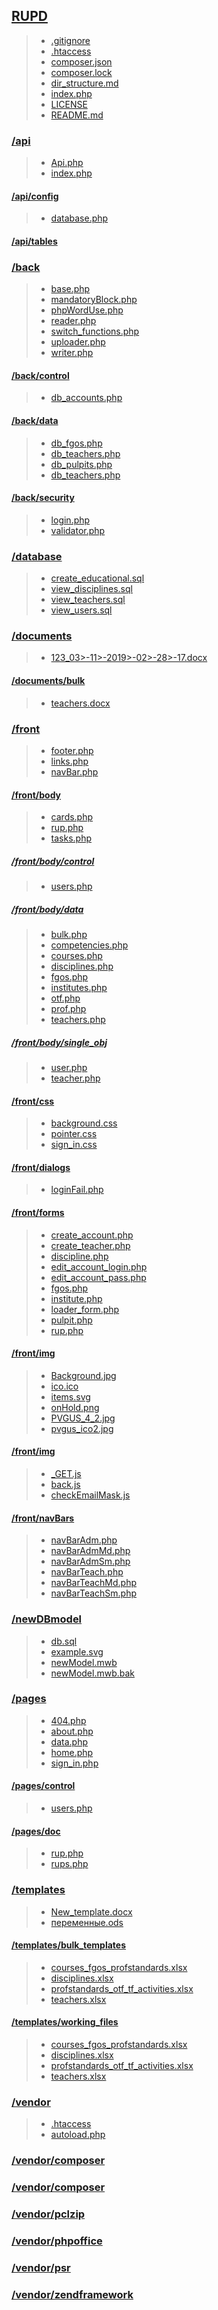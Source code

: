 ## [RUPD](/)
>- [.gitignore](/.gitignore)
>- [.htaccess](/.htaccess)
>- [composer.json](/composer.json)
>- [composer.lock](/composer.lock)
>- [dir_structure.md](/dir_structure.md)
>- [index.php](/index.php)
>- [LICENSE](/LICENSE)
>- [README.md](/README.md)

### [/api](/api)
>- [Api.php](/api/Api.php)
>- [index.php](/api/index.php)
#### [/api/config](/api/config)
>- [database.php](/api/config/database.php)
#### [/api/tables](/api/tables)

### [/back](/back)
>- [base.php](/back/base.php)
>- [mandatoryBlock.php](/back/mandatoryBlock.php)
>- [phpWordUse.php](/back/phpWordUse.php)
>- [reader.php](/back/reader.php)
>- [switch_functions.php](/back/switch_functions.php)
>- [uploader.php](/back/uploader.php)
>- [writer.php](/back/writer.php)
#### [/back/control](/back/control)
>- [db_accounts.php](/back/control/db_accounts.php)
#### [/back/data](/back/data)
>- [db_fgos.php](/back/data/db_fgos.php)
>- [db_teachers.php](/back/data/db_teachers.php)
>- [db_pulpits.php](/back/data/db_pulpits.php)
>- [db_teachers.php](/back/data/db_teachers.php)
#### [/back/security](/back/security)
>- [login.php](/back/security/login.php)
>- [validator.php](/back/security/validator.php)

### [/database](/database)
>- [create_educational.sql](/database/create_educational.sql)
>- [view_disciplines.sql](/database/view_disciplines.sql)
>- [view_teachers.sql](/database/view_teachers.sql)
>- [view_users.sql](/database/view_users.sql)

### [/documents](/documents)
>- [123_03>-11>-2019>-02>-28>-17.docx](/documents/123_03>-11>-2019>-02>-28>-17.docx)
#### [/documents/bulk](/documents/bulk)
>- [teachers.docx](/documents/bulk/teachers.docx)

### [/front](/front)
>- [footer.php](/front/footer.php)
>- [links.php](/front/links.php)
>- [navBar.php](/front/navBar.php)
#### [/front/body](/front/body)
>- [cards.php](/front/body/cards.php)
>- [rup.php](/front/body/rup.php)
>- [tasks.php](/front/body/tasks.php)
##### [/front/body/control](/front/body/control)
>- [users.php](/front/body/control/users.php)
##### [/front/body/data](/front/body/data)
>- [bulk.php](/front/body/data/bulk.php)
>- [competencies.php](/front/body/data/competencies.php)
>- [courses.php](/front/body/data/courses.php)
>- [disciplines.php](/front/body/data/disciplines.php)
>- [fgos.php](/front/body/data/fgos.php)
>- [institutes.php](/front/body/data/institutes.php)
>- [otf.php](/front/body/data/otf.php)
>- [prof.php](/front/body/data/prof.php)
>- [teachers.php](/front/body/data/teachers.php)
##### [/front/body/single_obj](/front/body/single_obj)
>- [user.php](/front/body/single_obj/user.php)
>- [teacher.php](/front/body/single_obj/teacher.php)
#### [/front/css](/front/css)
>- [background.css](/front/css/background.css)
>- [pointer.css](/front/css/pointer.css)
>- [sign_in.css](/front/css/sign_in.css)
#### [/front/dialogs](/front/dialogs)
>- [loginFail.php](/front/dialogs/loginFail.php)
#### [/front/forms](/front/forms)
>- [create_account.php](/front/forms/create_account.php)
>- [create_teacher.php](/front/forms/create_teacher.php)
>- [discipline.php](/front/forms/discipline.php)
>- [edit_account_login.php](/front/forms/edit_account_login.php)
>- [edit_account_pass.php](/front/forms/edit_account_pass.php)
>- [fgos.php](/front/forms/fgos.php)
>- [institute.php](/front/forms/institute.php)
>- [loader_form.php](/front/forms/loader_form.php)
>- [pulpit.php](/front/forms/pulpit.php)
>- [rup.php](/front/forms/rup.php)
#### [/front/img](/front/img)
>- [Background.jpg](/front/img/Background.jpg)
>- [ico.ico](/front/img/ico.ico)
>- [items.svg](/front/img/items.svg)
>- [onHold.png](/front/img/Background.png)
>- [PVGUS_4_2.jpg](/front/img/PVGUS_4_2.jpg)
>- [pvgus_ico2.jpg](/front/img/pvgus_ico2.jpg)
#### [/front/img](/front/js)
>- [_GET.js](/front/js/_GET.js)
>- [back.js](/front/js/back.js)
>- [checkEmailMask.js](/front/js/checkEmailMask.js)
#### [/front/navBars](/front/navBars)
>- [navBarAdm.php](/front/navBars/navBarAdm.php)
>- [navBarAdmMd.php](/front/navBars/navBarAdmMd.php)
>- [navBarAdmSm.php](/front/navBars/navBarAdmSm.php)
>- [navBarTeach.php](/front/navBars/navBarTeach.php)
>- [navBarTeachMd.php](/front/navBars/navBarTeachMd.php)
>- [navBarTeachSm.php](/front/navBars/navBarTeachSm.php)

### [/newDBmodel](/newDBmodel)
>- [db.sql](/newDBmodel/db.sql)
>- [example.svg](/newDBmodel/example.svg)
>- [newModel.mwb](/newDBmodel/newModel.mwb)
>- [newModel.mwb.bak](/newDBmodel/newModel.mwb.bak)

### [/pages](/pages)
>- [404.php](/pages/404.php)
>- [about.php](/pages/about.php)
>- [data.php](/pages/data.php)
>- [home.php](/pages/home.php)
>- [sign_in.php](/pages/sign_in.php)
#### [/pages/control](/pages/control) 
>- [users.php](/pages/control/users.php)
#### [/pages/doc](/pages/doc) 
>- [rup.php](/pages/doc/rup.php)
>- [rups.php](/pages/doc/rups.php)

### [/templates](/templates)
>- [New_template.docx](/templates/New_template.docx)
>- [переменные.ods](/templates/New_template.docx)
#### [/templates/bulk_templates](/templates/bulk_templates)
>- [courses_fgos_profstandards.xlsx](/templates/bulk_templates/courses_fgos_profstandards.xlsx)
>- [disciplines.xlsx](/templates/bulk_templates/disciplines.xlsx)
>- [profstandards_otf_tf_activities.xlsx](/templates/bulk_templates/profstandards_otf_tf_activities.xlsx)
>- [teachers.xlsx](/templates/bulk_templates/teachers.xlsx)
#### [/templates/working_files](/templates/working_files)
>- [courses_fgos_profstandards.xlsx](/templates/working_files/courses_fgos_profstandards.xlsx)
>- [disciplines.xlsx](/templates/working_files/disciplines.xlsx)
>- [profstandards_otf_tf_activities.xlsx](/templates/working_files/profstandards_otf_tf_activities.xlsx)
>- [teachers.xlsx](/templates/working_files/teachers.xlsx)

### [/vendor](/vendor)
>- [.htaccess](/vendor/.htaccess)
>- [autoload.php](/vendor/autoload.php)
### [/vendor/composer](/vendor/composer)
### [/vendor/composer](/vendor/markbaker)
### [/vendor/pclzip](/vendor/pclzip/pclzip)
### [/vendor/phpoffice](/vendor/phpoffice)
### [/vendor/psr](/vendor/psr/simple>-cache)
### [/vendor/zendframework](/vendor/zendframework/zend>-escaper)